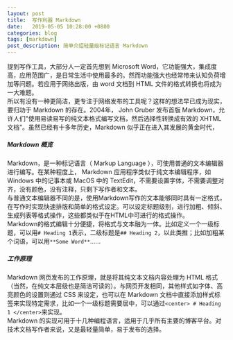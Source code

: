 ```yaml
---
layout: post
title:  写作利器 Markdown
date:   2019-05-05 10:28:00 +0800
categories: blog
tags: [markdown]
post_description: 简单介绍轻量级标记语言 Markdown
---
```


提到写作工具，大部分人一定首先想到 Microsoft Word，它功能强大，集成度高，应用范围广，是日常生活中使用最多的。然而功能强大也经常带来认知负荷增加等问题。若应用于网络出版，由 word 文档到 HTML 文件的格式转换也将成为一大难题。  
所以有没有一种更简洁，更专注于网络发布的工具呢？这样的想法早已成为现实，要归功于 Markdown 的存在。2004年， John Gruber 发布首版 Markdown，允许人们"使用易读易写的纯文本格式编写文档，然后选择性转换成有效的 XHTML文档"。虽然已经有十多年历史，Markdown 似乎正在进入其发展的黄金时代，

##### Markdown 概览

Markdown，是一种标记语言（ Markup Language ），可使用普通的文本编辑器进行编写。在某种程度上， Markdown 应用程序类似于纯文本编辑程序，如 Windows 中的记事本或 MacOS 中的 TextEdit，不需要设置字体，不需要调整对齐，没有颜色，没有注释，只剩下写作者和文本。  
与普通文本编辑器不同的是，使用Markdown写作的文本能够同时具有一定格式，在写作时实现快速排版和简单的格式设定。可以设定标题级别，进行加粗、倾斜、生成列表等格式操作，这些都类似于在HTML中可进行的格式操作。  
Markdown的格式编辑十分便捷，将格式与文本融为一体。比如定义一个一级标题，可以用`# Heading 1`表示，二级标题是`## Heading 2`，以此类推；比如加粗某个词语，可以用`**Some Word**`…… 

##### 工作原理

Markdown 网页发布的工作原理，就是将其纯文本文档内容处理为 HTML 格式（当然，在纯文本层级也是简洁可读的）。与网页开发相同，其他样式如字体、高亮颜色的设置则通过 CSS 来设定，也可以在 Markdown 文档中直接添加样式标签来实现特定需求，比如一个一级标题需要居中，可以通过`<center> # Heading 1 </center>`来实现。  
Markdown 的实现可用于十几种编程语言，适用于几乎所有主要的博客平台。对技术文档写作者来说，又是最轻量简单，易于发布的选择。